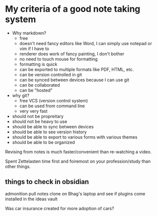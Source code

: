 # My criteria of a good note taking system
- Why markdown?
	- free
	- doesn't need fancy editors like Word, I can simply use notepad or vim if I have to
	- renderer does work of fancy painting, I don't bother
	- no need to touch mouse for formatting
	- formatting is quick
	- can be exported to multiple formats like PDF, HTML, etc.
	- can be version controlled in git
	- can be synced between devices because I can use git
	- can be collaborated
	- can be "hosted"
- why git?
	- free VCS (version control system)
	- can be used from command line
	- very very fast
- should not be propreitary
- should not be heavy to use
- should be able to sync between devices
- should be able to see version history
- should be able to export to various forms with various themes
- should be able to be organized


Revising from notes is much faster/convenient than re-watching a video.

Spent Zettelasten time first and foiremost on your profession/study than other things.


## things to check in obsidian
admonition
pull notes clone on Bhag's laptop and see if plugins come installed in the ideas vault


Was car insurance created for more adoption of cars?